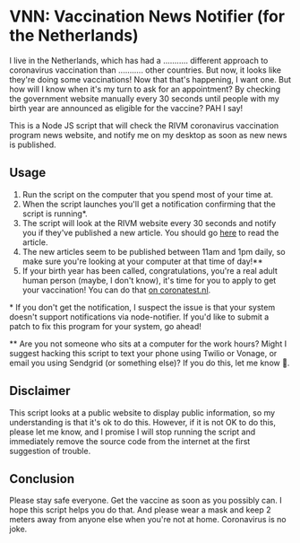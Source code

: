# VNN: Vaccination News Notifier (for the Netherlands)

I live in the Netherlands, which has had a ........... different approach to coronavirus vaccination than ........... other countries. But now, it looks like they're doing some vaccinations! Now that that's happening, I want one. But how will I know when it's my turn to ask for an appointment? By checking the government website manually every 30 seconds until people with my birth year are announced as eligible for the vaccine? PAH I say!

This is a Node JS script that will check the RIVM coronavirus vaccination program news website, and notify me on my desktop as soon as new news is published.

## Usage

1. Run the script on the computer that you spend most of your time at.
2. When the script launches you'll get a notification confirming that the script is running*.
3. The script will look at the RIVM website every 30 seconds and notify you if they've published a new article. You should go [here](https://www.rivm.nl/en/covid-19-vaccination/news) to read the article.
4. The new articles seem to be published between 11am and 1pm daily, so make sure you're looking at your computer at that time of day!**
5. If your birth year has been called, congratulations, you're a real adult human person (maybe, I don't know), it's time for you to apply to get your vaccination! You can do that [on coronatest.nl](https://coronatest.nl/).

\* If you don't get the notification, I suspect the issue is that your system doesn't support notifications via node-notifier. If you'd like to submit a patch to fix this program for your system, go ahead!

\** Are you not someone who sits at a computer for the work hours? Might I suggest hacking this script to text your phone using Twilio or Vonage, or email you using Sendgrid (or something else)? If you do this, let me know 🙂.

## Disclaimer

This script looks at a public website to display public information, so my understanding is that it's ok to do this. However, if it is not OK to do this, please let me know, and I promise I will stop running the script and immediately remove the source code from the internet at the first suggestion of trouble.

## Conclusion

Please stay safe everyone. Get the vaccine as soon as you possibly can. I hope this script helps you do that. And please wear a mask and keep 2 meters away from anyone else when you're not at home. Coronavirus is no joke.
